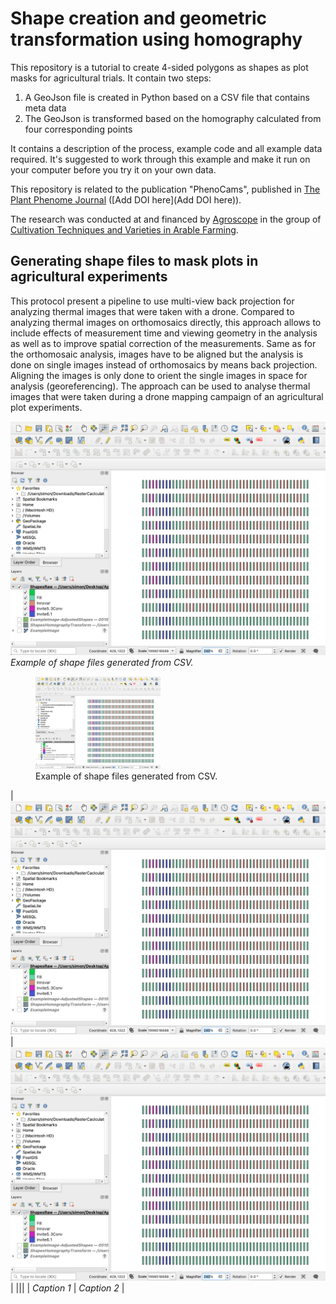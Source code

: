 # Shape creation and geometric transformation using homography

This repository is a tutorial to create 4-sided polygons as shapes as plot masks for agricultural trials. It contain two steps:

1. A GeoJson file is created in Python based on a CSV file that contains meta data
1. The GeoJson is transformed based on the homography calculated from four corresponding points

It contains a description of the process, example code and all example data required. It's suggested to work through this example and make it run on your computer before you try it on your own data.

This repository is related to the publication "PhenoCams", published in [The Plant Phenome Journal](https://acsess.onlinelibrary.wiley.com/journal/25782703?utm_source=google&utm_medium=paidsearch&utm_campaign=R3MR425&utm_content=LifeSciences&gad_source=1&gclid=Cj0KCQiAoae5BhCNARIsADVLzZcx_z2oN_tmu4lxL6P_ClUyUV0RayKF0oClDRJePuZDpdBW5dsR6c8aAkmBEALw_wcB) ([Add DOI here](Add DOI here)).

The research was conducted at and financed by [Agroscope](https://www.agroscope.admin.ch) in the group of [Cultivation Techniques and Varieties in Arable Farming](https://www.agroscope.admin.ch/agroscope/en/home/about-us/organization/competence-divisions-strategic-research-divisions/plant-production/cultivation-techniques-varieties-arable-farming.html).

## Generating shape files to mask plots in agricultural experiments

This protocol present a pipeline to use multi-view back projection for analyzing thermal images that were taken with a drone. Compared to analyzing thermal images on orthomosaics directly, this approach allows to include effects of measurement time and viewing geometry in the analysis as well as to improve spatial correction of the measurements. Same as for the orthomosaic analysis, images have to be aligned but the analysis is done on single images instead of orthomosaics by means back projection. Aligning the images is only done to orient the single images in space for analysis (georeferencing).
The approach can be used to analyse thermal images that were taken during a drone mapping campaign of an agricultural plot experiments.

![Example of shape files generated from CSV](Images/ShapesRawQgis.png)
*Example of shape files generated from CSV.*

<figure>
  <img src="Images/ShapesRawQgis.png" alt="Image" width="200">
  <figcaption>Example of shape files generated from CSV.</figcaption>
</figure>

| ![Image Alt Text](Images/ShapesRawQgis.png) | ![Image Alt Text](Images/ShapesRawQgis.png) |
|||
| *Caption 1*                           | *Caption 2*                           |
